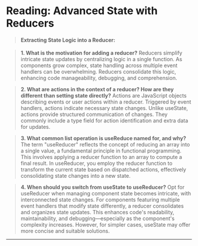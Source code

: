 # Reading: Advanced State with Reducers

> #### Extracting State Logic into a Reducer:

>**1. What is the motivation for adding a reducer?**
Reducers simplify intricate state updates by centralizing logic in a single function. As components grow complex, state handling across multiple event handlers can be overwhelming. Reducers consolidate this logic, enhancing code manageability, debugging, and comprehension.

>**2. What are actions in the context of a reducer? How are they different than setting state directly?**
Actions are JavaScript objects describing events or user actions within a reducer. Triggered by event handlers, actions indicate necessary state changes. Unlike useState, actions provide structured communication of changes. They commonly include a type field for action identification and extra data for updates.

> **3. What common list operation is useReduce named for, and why?**
The term "useReducer" reflects the concept of reducing an array into a single value, a fundamental principle in functional programming. This involves applying a reducer function to an array to compute a final result. In useReducer, you employ the reducer function to transform the current state based on dispatched actions, effectively consolidating state changes into a new state.

> **4. When should you switch from useState to useReducer?**
Opt for useReducer when managing component state becomes intricate, with interconnected state changes. For components featuring multiple event handlers that modify state differently, a reducer consolidates and organizes state updates. This enhances code's readability, maintainability, and debugging—especially as the component's complexity increases. However, for simpler cases, useState may offer more concise and suitable solutions.

 ---

